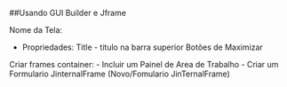 ##Usando GUI Builder e Jframe

Nome da Tela: 
* Propriedades:
Title - titulo na barra superior
Botões de Maximizar

Criar frames container:
    - Incluir um Painel de Area de Trabalho
    - Criar um Formulario JinternalFrame (Novo/Fomulario JinTernalFrame)

